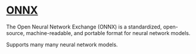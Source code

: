 
# [ONNX](https://onnx.ai/)

The Open Neural Network Exchange (ONNX) is a standardized, open-source, machine-readable, and portable format for neural network models.

Supports many many neural network models.


